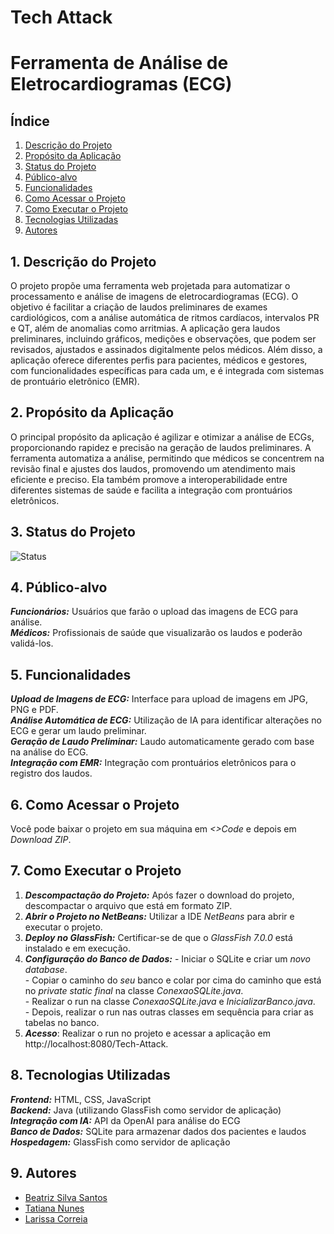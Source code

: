 # Tech Attack
# Ferramenta de Análise de Eletrocardiogramas (ECG)

## Índice
1. [Descrição do Projeto](#descrição-do-projeto)
2. [Propósito da Aplicação](#propósito-da-aplicação)
3. [Status do Projeto](#status-do-projeto)
4. [Público-alvo](#público-alvo)
5. [Funcionalidades](#funcionalidades)
6. [Como Acessar o Projeto](#como-acessar-o-projeto)
7. [Como Executar o Projeto](#como-executar-o-projeto)
8. [Tecnologias Utilizadas](#tecnologias-utilizadas)
9. [Autores](#autores)

## 1. Descrição do Projeto
O projeto propõe uma ferramenta web projetada para automatizar o processamento e análise de imagens de eletrocardiogramas (ECG). O objetivo é facilitar a criação de laudos preliminares de exames cardiológicos, com a análise automática de ritmos cardíacos, intervalos PR e QT, além de anomalias como arritmias. A aplicação gera laudos preliminares, incluindo gráficos, medições e observações, que podem ser revisados, ajustados e assinados digitalmente pelos médicos. Além disso, a aplicação oferece diferentes perfis para pacientes, médicos e gestores, com funcionalidades específicas para cada um, e é integrada com sistemas de prontuário eletrônico (EMR).

## 2. Propósito da Aplicação
O principal propósito da aplicação é agilizar e otimizar a análise de ECGs, proporcionando rapidez e precisão na geração de laudos preliminares. A ferramenta automatiza a análise, permitindo que médicos se concentrem na revisão final e ajustes dos laudos, promovendo um atendimento mais eficiente e preciso. Ela também promove a interoperabilidade entre diferentes sistemas de saúde e facilita a integração com prontuários eletrônicos.

## 3. Status do Projeto
![Status](https://img.shields.io/badge/STATUS-em_desenvolvimento-blue)

## 4. Público-alvo
  ***Funcionários:*** Usuários que farão o upload das imagens de ECG para análise.  
  ***Médicos:*** Profissionais de saúde que visualizarão os laudos e poderão validá-los.  

## 5. Funcionalidades
  ***Upload de Imagens de ECG:*** Interface para upload de imagens em JPG, PNG e PDF.  
  ***Análise Automática de ECG:*** Utilização de IA para identificar alterações no ECG e gerar um laudo preliminar.  
  ***Geração de Laudo Preliminar:*** Laudo automaticamente gerado com base na análise do ECG.  
  ***Integração com EMR:*** Integração com prontuários eletrônicos para o registro dos laudos.  

## 6. Como Acessar o Projeto
  Você pode baixar o projeto em sua máquina em *<>Code* e depois em *Download ZIP*.

## 7. Como Executar o Projeto
  1. ***Descompactação do Projeto:*** Após fazer o download do projeto, descompactar o arquivo que está em formato ZIP.
  2. ***Abrir o Projeto no NetBeans:*** Utilizar a IDE *NetBeans* para abrir e executar o projeto.
  3. ***Deploy no GlassFish:*** Certificar-se de que o *GlassFish 7.0.0* está instalado e em execução.
  4. ***Configuração do Banco de Dados:*** 
                                       - Iniciar o SQLite e criar um *novo database*.  
                                       - Copiar o caminho do *seu* banco e colar por cima do caminho que está no *private static final* na classe *ConexaoSQLite.java*.  
                                       - Realizar o run na classe *ConexaoSQLite.java* e *InicializarBanco.java*.  
                                       - Depois, realizar o run nas outras classes em sequência para criar as tabelas no banco.  
  5. ***Acesso***: Realizar o run no projeto e acessar a aplicação em http://localhost:8080/Tech-Attack.

## 8. Tecnologias Utilizadas
  ***Frontend:*** HTML, CSS, JavaScript  
  ***Backend:*** Java (utilizando GlassFish como servidor de aplicação)  
  ***Integração com IA:*** API da OpenAI para análise do ECG  
  ***Banco de Dados:*** SQLite para armazenar dados dos pacientes e laudos  
  ***Hospedagem:*** GlassFish como servidor de aplicação

## 9. Autores
  - [Beatriz Silva Santos](https://github.com/BeatrizS97)
  - [Tatiana Nunes](https://github.com/tatcom23)
  - [Larissa Correia](https://github.com/AriRaine)
